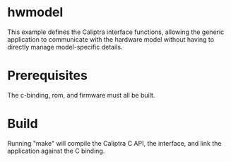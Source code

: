 # hwmodel

This example defines the Caliptra interface functions, allowing the generic application to communicate with the hardware model without having to directly manage model-specific details.

# Prerequisites

The c-binding, rom, and firmware must all be built.

# Build

Running "make" will compile the Caliptra C API, the interface, and link the application against the C binding.
